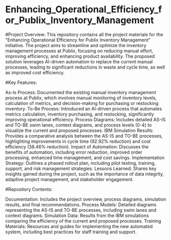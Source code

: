 # Enhancing_Operational_Efficiency_for_Publix_Inventory_Management
#Project Overview: This repository contains all the project materials for the "Enhancing Operational Efficiency for Publix Inventory Management" initiative. The project aims to streamline and optimize the inventory management processes at Publix, focusing on reducing manual effort, improving efficiency, and enhancing product availability. The proposed solution leverages AI-driven automation to replace the current manual processes, leading to significant reductions in waste and cycle time, as well as improved cost efficiency.

#Key Features:

As-Is Process: Documented the existing manual inventory management process at Publix, which involves manual monitoring of inventory levels, calculation of metrics, and decision-making for purchasing or restocking inventory.
To-Be Process: Introduced an AI-driven process that automates metrics calculation, inventory purchasing, and restocking, significantly improving operational efficiency.
Process Diagrams: Includes detailed AS-IS and TO-BE swim lanes, context diagrams, and process levels (0-4) to visualize the current and proposed processes.
IBM Simulation Results: Provides a comparative analysis between the AS-IS and TO-BE processes, highlighting improvements in cycle time (92.92% reduction) and cost efficiency (38.46% reduction).
Impact of Automation: Discusses the benefits of automation, including error reduction, improved order processing, enhanced time management, and cost savings.
Implementation Strategy: Outlines a phased rollout plan, including pilot testing, training, support, and risk management strategies.
Lessons Learned: Shares key insights gained during the project, such as the importance of data integrity, adaptive project management, and stakeholder engagement.

#Repository Contents:

Documentation: Includes the project overview, process diagrams, simulation results, and final recommendations.
Process Models: Detailed diagrams representing the AS-IS and TO-BE processes, including swim lanes and context diagrams.
Simulation Data: Results from the IBM simulations comparing the efficiency of the current and proposed processes.
Training Materials: Resources and guides for implementing the new automated system, including best practices for staff training and support.
